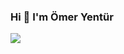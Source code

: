 ### Hi 👋 I'm Ömer Yentür

<img src="https://github-readme-stats.vercel.app/api?username=omeryentur&&show_icons=true&title_color=ffffff&icon_color=ffffff&text_color=daf7dc&bg_color=000000">
